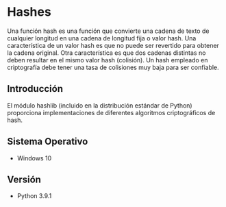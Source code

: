 # Hashes
Una función hash es una función que convierte una cadena de texto de cualquier longitud en una cadena de longitud fija o valor hash. Una característica de un valor hash es que no puede ser revertido para obtener la cadena original. Otra característica es que dos cadenas distintas no deben resultar en el mismo valor hash (colisión). Un hash empleado en criptografía debe tener una tasa de colisiones muy baja para ser confiable.

## Introducción
El módulo hashlib (incluido en la distribución estándar de Python) proporciona implementaciones de diferentes algoritmos criptográficos de hash.

## Sistema Operativo
- Windows 10

## Versión
- Python 3.9.1

